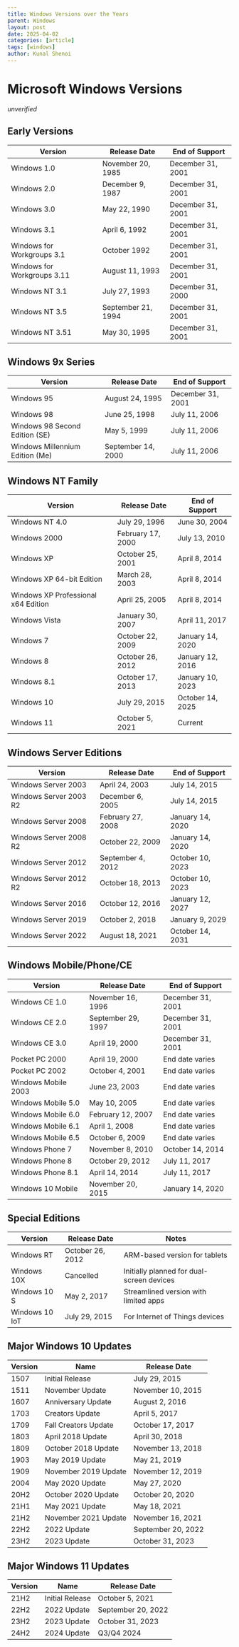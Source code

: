 ```yaml
---
title: Windows Versions over the Years
parent: Windows
layout: post
date: 2025-04-02
categories: [article]
tags: [windows]
author: Kunal Shenoi
---
```

# Microsoft Windows Versions

*unverified*

## Early Versions
| Version | Release Date | End of Support |
|---------|-------------|----------------|
| Windows 1.0 | November 20, 1985 | December 31, 2001 |
| Windows 2.0 | December 9, 1987 | December 31, 2001 |
| Windows 3.0 | May 22, 1990 | December 31, 2001 |
| Windows 3.1 | April 6, 1992 | December 31, 2001 |
| Windows for Workgroups 3.1 | October 1992 | December 31, 2001 |
| Windows for Workgroups 3.11 | August 11, 1993 | December 31, 2001 |
| Windows NT 3.1 | July 27, 1993 | December 31, 2000 |
| Windows NT 3.5 | September 21, 1994 | December 31, 2001 |
| Windows NT 3.51 | May 30, 1995 | December 31, 2001 |

## Windows 9x Series
| Version | Release Date | End of Support |
|---------|-------------|----------------|
| Windows 95 | August 24, 1995 | December 31, 2001 |
| Windows 98 | June 25, 1998 | July 11, 2006 |
| Windows 98 Second Edition (SE) | May 5, 1999 | July 11, 2006 |
| Windows Millennium Edition (Me) | September 14, 2000 | July 11, 2006 |

## Windows NT Family
| Version | Release Date | End of Support |
|---------|-------------|----------------|
| Windows NT 4.0 | July 29, 1996 | June 30, 2004 |
| Windows 2000 | February 17, 2000 | July 13, 2010 |
| Windows XP | October 25, 2001 | April 8, 2014 |
| Windows XP 64-bit Edition | March 28, 2003 | April 8, 2014 |
| Windows XP Professional x64 Edition | April 25, 2005 | April 8, 2014 |
| Windows Vista | January 30, 2007 | April 11, 2017 |
| Windows 7 | October 22, 2009 | January 14, 2020 |
| Windows 8 | October 26, 2012 | January 12, 2016 |
| Windows 8.1 | October 17, 2013 | January 10, 2023 |
| Windows 10 | July 29, 2015 | October 14, 2025 |
| Windows 11 | October 5, 2021 | Current |

## Windows Server Editions
| Version | Release Date | End of Support |
|---------|-------------|----------------|
| Windows Server 2003 | April 24, 2003 | July 14, 2015 |
| Windows Server 2003 R2 | December 6, 2005 | July 14, 2015 |
| Windows Server 2008 | February 27, 2008 | January 14, 2020 |
| Windows Server 2008 R2 | October 22, 2009 | January 14, 2020 |
| Windows Server 2012 | September 4, 2012 | October 10, 2023 |
| Windows Server 2012 R2 | October 18, 2013 | October 10, 2023 |
| Windows Server 2016 | October 12, 2016 | January 12, 2027 |
| Windows Server 2019 | October 2, 2018 | January 9, 2029 |
| Windows Server 2022 | August 18, 2021 | October 14, 2031 |

## Windows Mobile/Phone/CE
| Version | Release Date | End of Support |
|---------|-------------|----------------|
| Windows CE 1.0 | November 16, 1996 | December 31, 2001 |
| Windows CE 2.0 | September 29, 1997 | December 31, 2001 |
| Windows CE 3.0 | April 19, 2000 | December 31, 2001 |
| Pocket PC 2000 | April 19, 2000 | End date varies |
| Pocket PC 2002 | October 4, 2001 | End date varies |
| Windows Mobile 2003 | June 23, 2003 | End date varies |
| Windows Mobile 5.0 | May 10, 2005 | End date varies |
| Windows Mobile 6.0 | February 12, 2007 | End date varies |
| Windows Mobile 6.1 | April 1, 2008 | End date varies |
| Windows Mobile 6.5 | October 6, 2009 | End date varies |
| Windows Phone 7 | November 8, 2010 | October 14, 2014 |
| Windows Phone 8 | October 29, 2012 | July 11, 2017 |
| Windows Phone 8.1 | April 14, 2014 | July 11, 2017 |
| Windows 10 Mobile | November 20, 2015 | January 14, 2020 |

## Special Editions
| Version | Release Date | Notes |
|---------|-------------|-------|
| Windows RT | October 26, 2012 | ARM-based version for tablets |
| Windows 10X | Cancelled | Initially planned for dual-screen devices |
| Windows 10 S | May 2, 2017 | Streamlined version with limited apps |
| Windows 10 IoT | July 29, 2015 | For Internet of Things devices |

## Major Windows 10 Updates
| Version | Name | Release Date |
|---------|------|-------------|
| 1507 | Initial Release | July 29, 2015 |
| 1511 | November Update | November 10, 2015 |
| 1607 | Anniversary Update | August 2, 2016 |
| 1703 | Creators Update | April 5, 2017 |
| 1709 | Fall Creators Update | October 17, 2017 |
| 1803 | April 2018 Update | April 30, 2018 |
| 1809 | October 2018 Update | November 13, 2018 |
| 1903 | May 2019 Update | May 21, 2019 |
| 1909 | November 2019 Update | November 12, 2019 |
| 2004 | May 2020 Update | May 27, 2020 |
| 20H2 | October 2020 Update | October 20, 2020 |
| 21H1 | May 2021 Update | May 18, 2021 |
| 21H2 | November 2021 Update | November 16, 2021 |
| 22H2 | 2022 Update | September 20, 2022 |
| 23H2 | 2023 Update | October 31, 2023 |

## Major Windows 11 Updates
| Version | Name | Release Date |
|---------|------|-------------|
| 21H2 | Initial Release | October 5, 2021 |
| 22H2 | 2022 Update | September 20, 2022 |
| 23H2 | 2023 Update | October 31, 2023 |
| 24H2 | 2024 Update | Q3/Q4 2024 |
